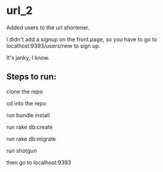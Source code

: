 url_2
=====

Added users to the url shortener. 

I didn't add a signup on the front page, so you have to go to localhost:9393/users/new
to sign up. 

It's janky, I know. 

Steps to run:
-------------
clone the repo

cd into the repo

run bundle install

run rake db:create

run rake db:migrate

run shotgun

then go to localhost:9393
